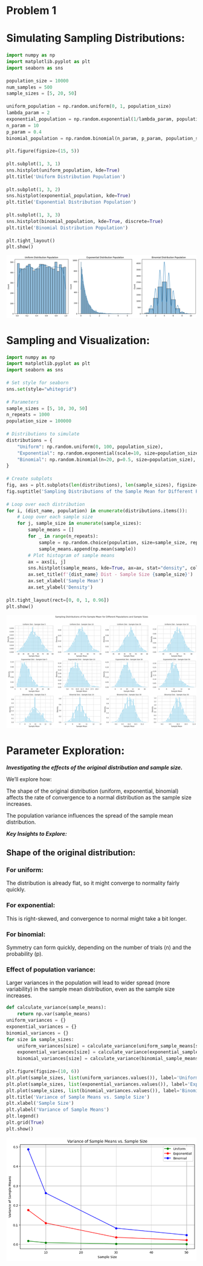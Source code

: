 # Problem 1

# Simulating Sampling Distributions:

```python
import numpy as np
import matplotlib.pyplot as plt
import seaborn as sns

population_size = 10000
num_samples = 500
sample_sizes = [5, 20, 50]

uniform_population = np.random.uniform(0, 1, population_size)
lambda_param = 2
exponential_population = np.random.exponential(1/lambda_param, population_size)
n_param = 10
p_param = 0.4
binomial_population = np.random.binomial(n_param, p_param, population_size)

plt.figure(figsize=(15, 5))

plt.subplot(1, 3, 1)
sns.histplot(uniform_population, kde=True)
plt.title('Uniform Distribution Population')

plt.subplot(1, 3, 2)
sns.histplot(exponential_population, kde=True)
plt.title('Exponential Distribution Population')

plt.subplot(1, 3, 3)
sns.histplot(binomial_population, kde=True, discrete=True)
plt.title('Binomial Distribution Population')

plt.tight_layout()
plt.show()
```

![alt text](Unknown.png)

# Sampling and Visualization:

```python
import numpy as np
import matplotlib.pyplot as plt
import seaborn as sns

# Set style for seaborn
sns.set(style="whitegrid")

# Parameters
sample_sizes = [5, 10, 30, 50]
n_repeats = 1000
population_size = 100000

# Distributions to simulate
distributions = {
    "Uniform": np.random.uniform(0, 100, population_size),
    "Exponential": np.random.exponential(scale=10, size=population_size),
    "Binomial": np.random.binomial(n=20, p=0.5, size=population_size),
}

# Create subplots
fig, axs = plt.subplots(len(distributions), len(sample_sizes), figsize=(20, 12))
fig.suptitle('Sampling Distributions of the Sample Mean for Different Populations and Sample Sizes', fontsize=16)

# Loop over each distribution
for i, (dist_name, population) in enumerate(distributions.items()):
    # Loop over each sample size
    for j, sample_size in enumerate(sample_sizes):
        sample_means = []
        for _ in range(n_repeats):
            sample = np.random.choice(population, size=sample_size, replace=False)
            sample_means.append(np.mean(sample))
        # Plot histogram of sample means
        ax = axs[i, j]
        sns.histplot(sample_means, kde=True, ax=ax, stat="density", color="skyblue", bins=30)
        ax.set_title(f'{dist_name} Dist - Sample Size {sample_size}')
        ax.set_xlabel('Sample Mean')
        ax.set_ylabel('Density')

plt.tight_layout(rect=[0, 0, 1, 0.96])
plt.show()

```

![alt text](Unknown-3.png) 


# Parameter Exploration:

***Investigating the effects of the original distribution and sample size.***

We’ll explore how:

The shape of the original distribution (uniform, exponential, binomial) affects the rate of convergence to a normal distribution as the sample size increases.

The population variance influences the spread of the sample mean distribution.

***Key Insights to Explore:***

## Shape of the original distribution:

### For uniform:

The distribution is already flat, so it might converge to normality fairly quickly.

### For exponential:

This is right-skewed, and convergence to normal might take a bit longer.

### For binomial:

Symmetry can form quickly, depending on the number of trials (n) and the probability (p).

### Effect of population variance:

Larger variances in the population will lead to wider spread (more variability) in the sample mean distribution, even as the sample size increases.

```python
def calculate_variance(sample_means):
    return np.var(sample_means)
uniform_variances = {}
exponential_variances = {}
binomial_variances = {}
for size in sample_sizes:
    uniform_variances[size] = calculate_variance(uniform_sample_means[size])
    exponential_variances[size] = calculate_variance(exponential_sample_means[size])
    binomial_variances[size] = calculate_variance(binomial_sample_means[size])

plt.figure(figsize=(10, 6))
plt.plot(sample_sizes, list(uniform_variances.values()), label='Uniform', marker='o', color='green')
plt.plot(sample_sizes, list(exponential_variances.values()), label='Exponential', marker='o', color='red')
plt.plot(sample_sizes, list(binomial_variances.values()), label='Binomial', marker='o', color='blue')
plt.title('Variance of Sample Means vs. Sample Size')
plt.xlabel('Sample Size')
plt.ylabel('Variance of Sample Means')
plt.legend()
plt.grid(True)
plt.show()
```

![alt text](graphics.png) 


